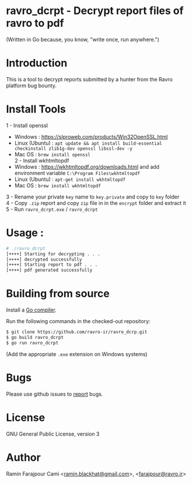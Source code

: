 # ravro_dcrpt - Decrypt report files of ravro to pdf

(Written in Go because, you know, "write once, run anywhere.")

# Introduction
This is a tool to decrypt reports submitted by a hunter from the Ravro platform bug bounty.

# Install Tools 

1 - Install openssl <br />
* Windows : https://slproweb.com/products/Win32OpenSSL.html <br /> 
* Linux (Ubuntu) : `apt update && apt install build-essential checkinstall zlib1g-dev openssl libssl-dev -y`
* Mac OS : `brew install openssl` <br />
2 - Install wkhtmltopdf 
* Windows : https://wkhtmltopdf.org/downloads.html and add environment variable `C:\Program Files\wkhtmltopdf`
* Linux (Ubuntu) : `apt-get install wkhtmltopdf`
* Mac OS : `brew install wkhtmltopdf` <br />

3 - Rename your private `key` name to `key.private` and copy to `key` folder <br />
4 - Copy `.zip` report and copy `zip` file in in the `encrypt` folder and extract it <br />
5 - Run `ravro_dcrpt.exe` /  `ravro_dcrpt` <br />


# Usage :
```bash
# ./ravro_dcrpt
[++++] Starting for decrypting . . .
[++++] decrypted successfully
[++++] Starting report to pdf . . .
[++++] pdf generated successfully
```

# Building from source

Install a [Go compiler](https://golang.org/dl).

Run the following commands in the checked-out repository:
```bash
$ git clone https://github.com/ravro-ir/ravro_dcrp.git
$ go build ravro_dcrpt
$ go run ravro_dcrpt
```
(Add the appropriate `.exe` extension on Windows systems)

# Bugs
Please use github issues to [report](https://github.com/ravro-ir/ravro_dcrp/issues) bugs.

# License
GNU General Public License, version 3

# Author
Ramin Farajpour Cami <<ramin.blackhat@gmail.com>>, <<farajpour@ravro.ir>>




